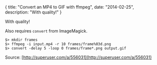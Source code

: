 {
  title: "Convert an MP4 to GIF with ffmpeg",
  date:   "2014-02-25",
  description: "With quality!"
}

With quality!

Also requires `convert` from ImageMagick.

    $> mkdir frames
    $> ffmpeg -i input.mp4 -r 10 frames/frame%03d.png
    $> convert -delay 5 -loop 0 frames/frame*.png output.gif



Source: [http://superuser.com/a/556031](http://superuser.com/a/556031)
